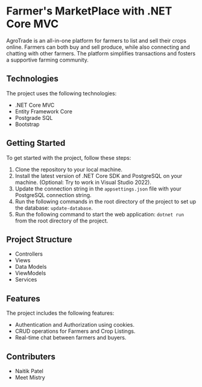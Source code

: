 # Farmer's MarketPlace with .NET Core MVC

AgroTrade is an all-in-one platform for farmers to list and sell their crops online. Farmers can both buy and sell produce, while also connecting and chatting with other farmers. The platform simplifies transactions and fosters a supportive farming community.

## Technologies

The project uses the following technologies:

- .NET Core MVC
- Entity Framework Core
- Postgrade SQL
- Bootstrap

## Getting Started

To get started with the project, follow these steps:

1. Clone the repository to your local machine.
2. Install the latest version of .NET Core SDK and PostgreSQL on your machine. (Optional: Try to work in Visual Studio 2022).
3. Update the connection string in the `appsettings.json` file with your PostgreSQL connection string.
4. Run the following commands in the root directory of the project to set up the database: `update-database`.
5. Run the following command to start the web application: `dotnet run` from the root directory of the project.


## Project Structure

- Controllers
- Views
- Data Models
- ViewModels
- Services

## Features

The project includes the following features:

- Authentication and Authorization using cookies.
- CRUD operations for Farmers and Crop Listings.
- Real-time chat between farmers and buyers.


## Contributers

- Naitik Patel
- Meet Mistry
